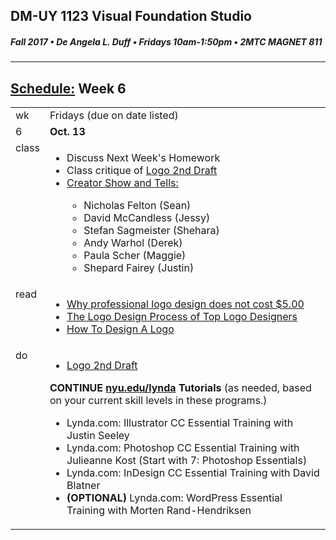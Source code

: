 ## DM-UY 1123 Visual Foundation Studio
##### Fall 2017 • De Angela L. Duff • Fridays 10am-1:50pm • 2MTC MAGNET 811

---
## [Schedule:](dm1123_schedule_overview.md) Week 6


<table>
<tr>
<td>wk</td>
<td>Fridays (due on date listed)</td>
</tr>
<tr>
  <td valign="top">6</td>
  <td valign="top"><strong>Oct. 13</strong></td>
</tr>
<tr>
<td valign="top">class</td>
<td valign="top">
<ul>
<li>Discuss Next Week's Homework</li>
<li>Class critique of <a href="dm1123vfs_projects_logo.md">Logo 2nd Draft</a>
<li><a href="assigned_creator_show_and_tells.md">Creator Show and Tells:</a></li>
    <ul>
    <li>Nicholas Felton (Sean)</li>
    <li>David McCandless (Jessy)</li>
    <li>Stefan Sagmeister (Shehara)</li> 
    <li>Andy Warhol (Derek)</li>
    <li>Paula Scher (Maggie)</li>
        <li>Shepard Fairey (Justin)</li>
    </ul>
</ul>
  
</td>
</tr>
<!-- read -->
<tr>
  <td valign="top">read</td>
  
  <td valign="top">
  <ul>
  <li><a href="http://justcreative.com/2008/05/22/why-logo-design-does-not-cost-5-dollars/" target="_blank">Why professional logo design does not cost $5.00</a></li>
 <li><a href="http://justcreative.com/2008/02/01/logo-design-process-of-top-graphic-designers/" target="_blank">The Logo Design Process of Top Logo Designers</a></li>
<li><a href="http://justcreative.com/2008/01/08/how-to-design-a-logo/" target="_blank">How To Design A Logo</a></li>
  </ul></td>


</tr>

<!-- do -->
<tr>
  <td valign="top">do</td>
  <td>
  <ul>
  <li><a href="dm1123vfs_projects_logo.md">Logo 2nd Draft</a></li>
  </ul>
  <strong>CONTINUE <a href="http://nyu.edu/lynda">nyu.edu/lynda</a> Tutorials</strong> (as needed, based on your current skill levels in these programs.)
  <ul>
  
  <li>Lynda.com: Illustrator CC Essential Training with Justin Seeley</li>
  <li>Lynda.com: Photoshop CC Essential Training with Julieanne Kost (Start with 7: Photoshop Essentials)</li>
  <li>Lynda.com: InDesign CC Essential Training with David Blatner</li>
  <li><b>(OPTIONAL)</b> Lynda.com: WordPress Essential Training with Morten Rand-Hendriksen</li>
  </ul></td>
</tr>
</table>